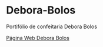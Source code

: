 # Debora-Bolos
Portifólio de confeitaria Debora Bolos

[Página Web Debora Bolos](https://jorgedevoliveira.github.io/Debora-Bolos/index.html)
